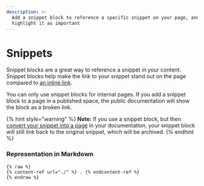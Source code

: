 ```yaml
---
description: >-
  Add a snippet block to reference a specific snippet on your page, and
  highlight it as important
---
```


# Snippets

Snippet blocks are a great way to reference a snippet in your content. Snippet blocks help make the link to your snippet stand out on the page compared to [an inline link](../editing-content/inline.md#relative-links).

You can only use snippet blocks for internal pages. If you add a snippet block to a page in a published space, the public documentation will show the block as a broken link.

{% hint style="warning" %}
**Note:** If you use a snippet block, but then [convert your snippet into a page](../../snippets-and-insights/snippets-beta.md#convert-a-snippet-to-a-page) in your documentation, your snippet block will still link back to the original snippet, which will be archived.
{% endhint %}

### Representation in Markdown

```
{% raw %}
{% content-ref url="./" %} . {% endcontent-ref %}
{% endraw %}
```
